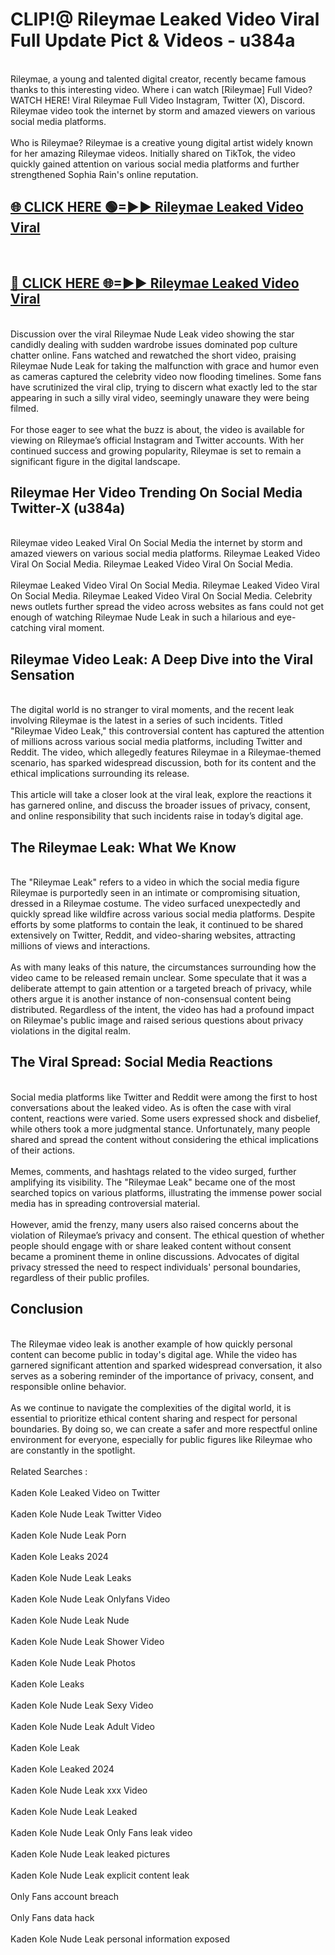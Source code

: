 # CLIP!@ Rileymae Leaked Video Viral Full Update Pict & Videos - u384a
<br>
Rileymae, a young and talented digital creator, recently became famous thanks to this interesting video. Where i can watch [Rileymae] Full Video? WATCH HERE! Viral Rileymae Full Video Instagram, Twitter (X), Discord. Rileymae video took the internet by storm and amazed viewers on various social media platforms.
<br><br>
Who is Rileymae? Rileymae is a creative young digital artist widely known for her amazing Rileymae videos. Initially shared on TikTok, the video quickly gained attention on various social media platforms and further strengthened Sophia Rain's online reputation.
<br>
<h2><a href="https://bestclip.site?title=Rileymae">🌐 CLICK HERE 🟢=►► Rileymae Leaked Video Viral</a></h2>
<br>
<h2><a href="https://bestclip.site?title=Rileymae">🔴 CLICK HERE 🌐=►► Rileymae Leaked Video Viral</a></h2>
<br>
Discussion over the viral Rileymae Nude Leak video showing the star candidly dealing with sudden wardrobe issues dominated pop culture chatter online. Fans watched and rewatched the short video, praising Rileymae Nude Leak for taking the malfunction with grace and humor even as cameras captured the celebrity video now flooding timelines. Some fans have scrutinized the viral clip, trying to discern what exactly led to the star appearing in such a silly viral video, seemingly unaware they were being filmed.
<br><br>
For those eager to see what the buzz is about, the video is available for viewing on Rileymae’s official Instagram and Twitter accounts. With her continued success and growing popularity, Rileymae is set to remain a significant figure in the digital landscape.
<br>
<h2>Rileymae Her Video Trending On Social Media Twitter-X (u384a)</h2>
<br>
Rileymae video Leaked Viral On Social Media the internet by storm and amazed viewers on various social media platforms. Rileymae Leaked Video Viral On Social Media. Rileymae Leaked Video Viral On Social Media.
<br><br>
Rileymae Leaked Video Viral On Social Media. Rileymae Leaked Video Viral On Social Media. Rileymae Leaked Video Viral On Social Media. Celebrity news outlets further spread the video across websites as fans could not get enough of watching Rileymae Nude Leak in such a hilarious and eye-catching viral moment.
<br>
<h2>Rileymae Video Leak: A Deep Dive into the Viral Sensation</h2>
<br>
The digital world is no stranger to viral moments, and the recent leak involving Rileymae is the latest in a series of such incidents. Titled "Rileymae Video Leak," this controversial content has captured the attention of millions across various social media platforms, including Twitter and Reddit. The video, which allegedly features Rileymae in a Rileymae-themed scenario, has sparked widespread discussion, both for its content and the ethical implications surrounding its release.
<br><br>
This article will take a closer look at the viral leak, explore the reactions it has garnered online, and discuss the broader issues of privacy, consent, and online responsibility that such incidents raise in today’s digital age.
<br>
<h2>The Rileymae Leak: What We Know</h2>
<br>
The "Rileymae Leak" refers to a video in which the social media figure Rileymae is purportedly seen in an intimate or compromising situation, dressed in a Rileymae costume. The video surfaced unexpectedly and quickly spread like wildfire across various social media platforms. Despite efforts by some platforms to contain the leak, it continued to be shared extensively on Twitter, Reddit, and video-sharing websites, attracting millions of views and interactions.
<br><br>
As with many leaks of this nature, the circumstances surrounding how the video came to be released remain unclear. Some speculate that it was a deliberate attempt to gain attention or a targeted breach of privacy, while others argue it is another instance of non-consensual content being distributed. Regardless of the intent, the video has had a profound impact on Rileymae's public image and raised serious questions about privacy violations in the digital realm.
<br>
<h2>The Viral Spread: Social Media Reactions</h2>
<br>
Social media platforms like Twitter and Reddit were among the first to host conversations about the leaked video. As is often the case with viral content, reactions were varied. Some users expressed shock and disbelief, while others took a more judgmental stance. Unfortunately, many people shared and spread the content without considering the ethical implications of their actions.
<br><br>
Memes, comments, and hashtags related to the video surged, further amplifying its visibility. The "Rileymae Leak" became one of the most searched topics on various platforms, illustrating the immense power social media has in spreading controversial material.
<br><br>
However, amid the frenzy, many users also raised concerns about the violation of Rileymae’s privacy and consent. The ethical question of whether people should engage with or share leaked content without consent became a prominent theme in online discussions. Advocates of digital privacy stressed the need to respect individuals' personal boundaries, regardless of their public profiles.
<br>
<h2>Conclusion</h2>
<br>
The Rileymae video leak is another example of how quickly personal content can become public in today's digital age. While the video has garnered significant attention and sparked widespread conversation, it also serves as a sobering reminder of the importance of privacy, consent, and responsible online behavior.
<br><br>
As we continue to navigate the complexities of the digital world, it is essential to prioritize ethical content sharing and respect for personal boundaries. By doing so, we can create a safer and more respectful online environment for everyone, especially for public figures like Rileymae who are constantly in the spotlight.
<br><br>
Related Searches :
<br><br>
Kaden Kole Leaked Video on Twitter
<br><br>
Kaden Kole Nude Leak Twitter Video
<br><br>
Kaden Kole Nude Leak Porn
<br><br>
Kaden Kole Leaks 2024
<br><br>
Kaden Kole Nude Leak Leaks
<br><br>
Kaden Kole Nude Leak Onlyfans Video
<br><br>
Kaden Kole Nude Leak Nude
<br><br>
Kaden Kole Nude Leak Shower Video
<br><br>
Kaden Kole Nude Leak Photos
<br><br>
Kaden Kole Leaks
<br><br>
Kaden Kole Nude Leak Sexy Video
<br><br>
Kaden Kole Nude Leak Adult Video
<br><br>
Kaden Kole Leak
<br><br>
Kaden Kole Leaked 2024
<br><br>
Kaden Kole Nude Leak xxx Video
<br><br>
Kaden Kole Nude Leak Leaked
<br><br>
Kaden Kole Nude Leak Only Fans leak video
<br><br>
Kaden Kole Nude Leak leaked pictures
<br><br>
Kaden Kole Nude Leak explicit content leak
<br><br>
Only Fans account breach
<br><br>
Only Fans data hack
<br><br>
Kaden Kole Nude Leak personal information exposed